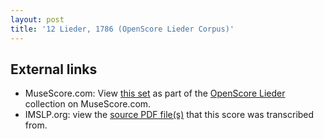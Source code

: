```yaml
---
layout: post
title: '12 Lieder, 1786 (OpenScore Lieder Corpus)'
---
```


## External links

- MuseScore.com: View [this set] as part of the [OpenScore Lieder] collection on MuseScore.com.
- IMSLP.org: view the [source PDF file(s)][IMSLP] that this score was transcribed from.

[IMSLP]: https://imslp.org/wiki/Special:ReverseLookup/256073
[this set]: https://musescore.com/openscore-lieder-corpus/sets/5100884
[OpenScore Lieder]: https://musescore.com/openscore-lieder-corpus
